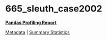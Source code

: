 # 665_sleuth_case2002

[**Pandas Profiling Report**](https://epistasislab.github.io/penn-ml-benchmarks/profile/665_sleuth_case2002.html)

[Metadata](metadata.yaml) | [Summary Statistics](summary_stats.tsv)
